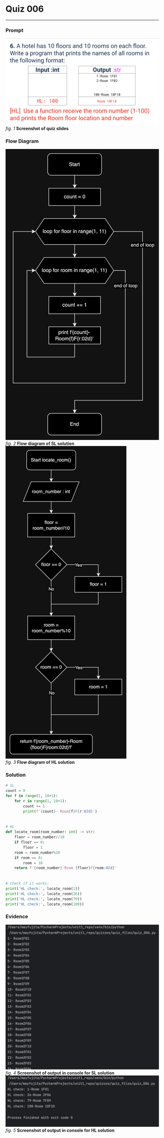 # Quiz 006
<hr>

### Prompt
![](images/quiz_006_slide.png)<br>
*fig. 1* **Screenshot of quiz slides**

### Flow Diagram
![](images/quiz_006_diagram1.jpg)<br>
*fig. 2* **Flow diagram of SL solution**
![](images/quiz_006_diagram2.jpg)<br>
*fig. 3* **Flow diagram of HL solution**

### Solution
```.py
# SL
count = 0
for f in range(1, 10+1):
    for r in range(1, 10+1):
        count += 1
        print(f'{count}- Room{f}F{r:02d}')


# HL
def locate_room(room_number: int) -> str:
    floor = room_number//10
    if floor == 0:
        floor = 1
    room = room_number%10
    if room == 0:
        room = 10
    return f'{room_number}-Room {floor}F{room:02d}'


# Check if it works:
print('HL check:', locate_room(1))
print('HL check:', locate_room(26))
print('HL check:', locate_room(79))
print('HL check:', locate_room(100))
```

### Evidence
![](images/quiz_006_evidence1.png)<br>
*fig. 4* **Screenshot of output in console for SL solution**
![](images/quiz_006_evidence2.png)<br>
*fig. 5* **Screenshot of output in console for HL solution**